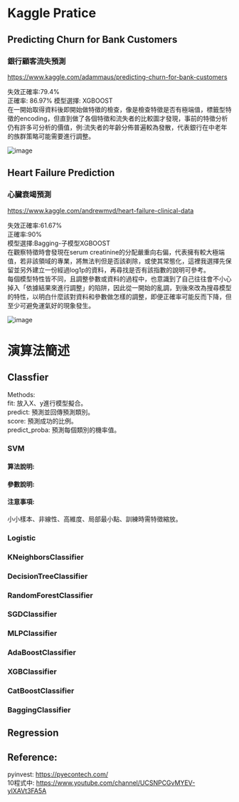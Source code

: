 
# Kaggle Pratice

## Predicting Churn for Bank Customers  
### 銀行顧客流失預測  
https://www.kaggle.com/adammaus/predicting-churn-for-bank-customers  

失效正確率:79.4%  
正確率: 86.97%
模型選擇: XGBOOST  
  在一開始取得資料後即開始做特徵的檢查，像是檢查特徵是否有極端值，標籤型特徵的encoding，但直到做了各個特徵和流失者的比較圖才發現，事前的特徵分析仍有許多可分析的價值，例:流失者的年齡分佈普遍較為發散，代表銀行在中老年的族群策略可能需要進行調整。  

  
![image](https://user-images.githubusercontent.com/34003955/124261984-0c081180-db64-11eb-9473-95661273f76d.png)
  
  
  
  
## Heart Failure Prediction  
### 心臟衰竭預測  
https://www.kaggle.com/andrewmvd/heart-failure-clinical-data  

失效正確率:61.67%  
正確率:90%  
模型選擇:Bagging-子模型XGBOOST   
  在觀察特徵時會發現在serum creatinine的分配嚴重向右偏，代表擁有較大極端值，若非該領域的專業，將無法判但是否該剃除，或使其常態化，這裡我選擇先保留並另外建立一份經過log1p的資料，再尋找是否有該指數的說明可參考。  
  每個模型特性皆不同，且調整參數或資料的過程中，也意識到了自己往往會不小心掉入「依據結果來進行調整」的陷阱，因此從一開始的亂調，到後來改為搜尋模型的特性，以明白什麼該對資料和參數做怎樣的調整，即便正確率可能反而下降，但至少可避免運氣好的現象發生。  

![image](https://user-images.githubusercontent.com/34003955/124262095-2fcb5780-db64-11eb-8a8a-4562cff39db5.png)

# 演算法簡述  

## Classfier 
Methods:  
fit: 放入X、y進行模型擬合。  
predict: 預測並回傳預測類別。  
score: 預測成功的比例。   
predict_proba: 預測每個類別的機率值。  
  
### SVM 
#### 算法說明:
#### 參數說明:

#### 注意事項:
小小樣本、非線性、高維度、局部最小點、訓練時需特徵縮放。  
   

### Logistic  
### KNeighborsClassifier   
### DecisionTreeClassifier  
### RandomForestClassifier  
### SGDClassifier  
### MLPClassifier  
### AdaBoostClassifier  
### XGBClassifier  
### CatBoostClassifier  
### BaggingClassifier  

## Regression  


## Reference:
pyinvest:  https://pyecontech.com/  
10程式中:  https://www.youtube.com/channel/UCSNPCGvMYEV-yIXAVt3FA5A  
